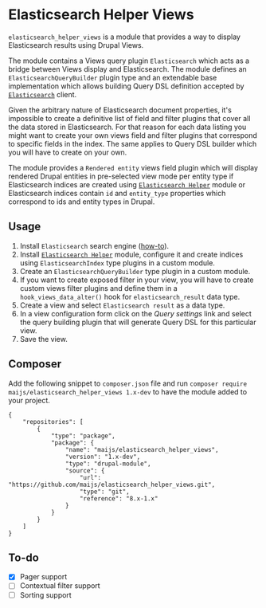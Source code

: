 # Elasticsearch Helper Views

`elasticsearch_helper_views` is a module that provides a way to display Elasticsearch results using Drupal Views.

The module contains a Views query plugin `Elasticsearch` which acts as a bridge between Views display and Elasticsearch. The module defines an `ElasticsearchQueryBuilder` plugin type and an extendable base implementation which allows building Query DSL definition accepted by [`Elasticsearch`][elasticsearch_client] client.

Given the arbitrary nature of Elasticsearch document properties, it's impossible to create a definitive list of field and filter plugins that cover all the data stored in Elasticsearch. For that reason for each data listing you might want to create your own views field and filter plugins that correspond to specific fields in the index. The same applies to Query DSL builder which you will have to create on your own.

The module provides a `Rendered entity` views field plugin which will display rendered Drupal entities in pre-selected view mode per entity type if Elasticsearch indices are created using [`Elasticsearch Helper`][elasticsearch_helper] module or Elasticsearch indices contain `id` and `entity_type` properties which correspond to ids and entity types in Drupal.

## Usage

1. Install `Elasticsearch` search engine ([how-to][elasticsearch_download]).
2. Install [`Elasticsearch Helper`][elasticsearch_helper] module, configure it and create indices using `ElasticsearchIndex` type plugins in a custom module.
3. Create an `ElasticsearchQueryBuilder` type plugin in a custom module.
4. If you want to create exposed filter in your view, you will have to create custom views filter plugins and define them in a `hook_views_data_alter()` hook for `elasticsearch_result` data type.
5. Create a view and select `Elasticsearch result` as a data type.
4. In a view configuration form click on the _Query settings_ link and select the query building plugin that will generate Query DSL for this particular view.
5. Save the view.

## Composer

Add the following snippet to `composer.json` file and run `composer require maijs/elasticsearch_helper_views 1.x-dev` to have the module added to your project.

```
{
    "repositories": [
        {
            "type": "package",
            "package": {
                "name": "maijs/elasticsearch_helper_views",
                "version": "1.x-dev",
                "type": "drupal-module",
                "source": {
                    "url": "https://github.com/maijs/elasticsearch_helper_views.git",
                    "type": "git",
                    "reference": "8.x-1.x"
                }
            }
        }
    ]
}
```


## To-do

- [x] Pager support
- [ ] Contextual filter support
- [ ] Sorting support

[elasticsearch_download]: https://www.elastic.co/downloads/elasticsearch
[elasticsearch_helper]: https://www.drupal.org/project/elasticsearch_helper
[elasticsearch_client]: https://github.com/elastic/elasticsearch-php
